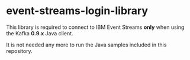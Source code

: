 # event-streams-login-library

This library is required to connect to IBM Event Streams __only__ when using the Kafka __0.9.x__ Java client.

It is not needed any more to run the Java samples included in this repository.
